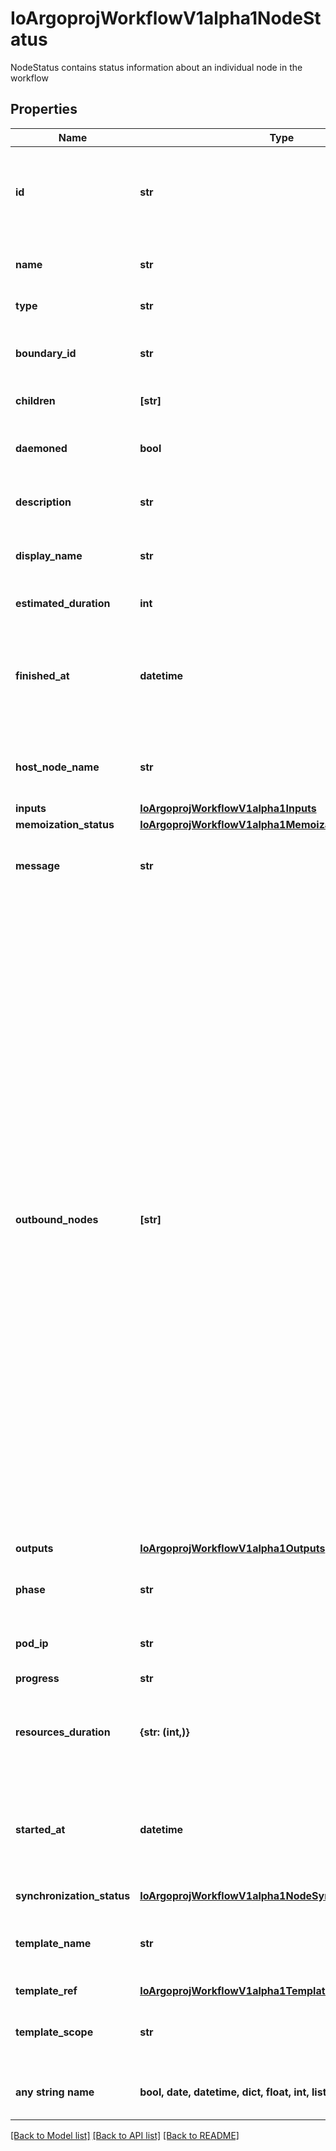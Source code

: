 # IoArgoprojWorkflowV1alpha1NodeStatus

NodeStatus contains status information about an individual node in the workflow

## Properties
Name | Type | Description | Notes
------------ | ------------- | ------------- | -------------
**id** | **str** | ID is a unique identifier of a node within the worklow It is implemented as a hash of the node name, which makes the ID deterministic | 
**name** | **str** | Name is unique name in the node tree used to generate the node ID | 
**type** | **str** | Type indicates type of node | 
**boundary_id** | **str** | BoundaryID indicates the node ID of the associated template root node in which this node belongs to | [optional] 
**children** | **[str]** | Children is a list of child node IDs | [optional] 
**daemoned** | **bool** | Daemoned tracks whether or not this node was daemoned and need to be terminated | [optional] 
**description** | **str** | Description is the description of the node | [optional] 
**display_name** | **str** | DisplayName is a human readable representation of the node. Unique within a template boundary | [optional] 
**estimated_duration** | **int** | EstimatedDuration in seconds. | [optional] 
**finished_at** | **datetime** | Time is a wrapper around time.Time which supports correct marshaling to YAML and JSON.  Wrappers are provided for many of the factory methods that the time package offers. | [optional] 
**host_node_name** | **str** | HostNodeName name of the Kubernetes node on which the Pod is running, if applicable | [optional] 
**inputs** | [**IoArgoprojWorkflowV1alpha1Inputs**](IoArgoprojWorkflowV1alpha1Inputs.md) |  | [optional] 
**memoization_status** | [**IoArgoprojWorkflowV1alpha1MemoizationStatus**](IoArgoprojWorkflowV1alpha1MemoizationStatus.md) |  | [optional] 
**message** | **str** | A human readable message indicating details about why the node is in this condition. | [optional] 
**outbound_nodes** | **[str]** | OutboundNodes tracks the node IDs which are considered \&quot;outbound\&quot; nodes to a template invocation. For every invocation of a template, there are nodes which we considered as \&quot;outbound\&quot;. Essentially, these are last nodes in the execution sequence to run, before the template is considered completed. These nodes are then connected as parents to a following step.  In the case of single pod steps (i.e. container, script, resource templates), this list will be nil since the pod itself is already considered the \&quot;outbound\&quot; node. In the case of DAGs, outbound nodes are the \&quot;target\&quot; tasks (tasks with no children). In the case of steps, outbound nodes are all the containers involved in the last step group. NOTE: since templates are composable, the list of outbound nodes are carried upwards when a DAG/steps template invokes another DAG/steps template. In other words, the outbound nodes of a template, will be a superset of the outbound nodes of its last children. | [optional] 
**outputs** | [**IoArgoprojWorkflowV1alpha1Outputs**](IoArgoprojWorkflowV1alpha1Outputs.md) |  | [optional] 
**phase** | **str** | Phase a simple, high-level summary of where the node is in its lifecycle. Can be used as a state machine. | [optional] 
**pod_ip** | **str** | PodIP captures the IP of the pod for daemoned steps | [optional] 
**progress** | **str** | Progress to completion | [optional] 
**resources_duration** | **{str: (int,)}** | ResourcesDuration is indicative, but not accurate, resource duration. This is populated when the nodes completes. | [optional] 
**started_at** | **datetime** | Time is a wrapper around time.Time which supports correct marshaling to YAML and JSON.  Wrappers are provided for many of the factory methods that the time package offers. | [optional] 
**synchronization_status** | [**IoArgoprojWorkflowV1alpha1NodeSynchronizationStatus**](IoArgoprojWorkflowV1alpha1NodeSynchronizationStatus.md) |  | [optional] 
**template_name** | **str** | TemplateName is the template name which this node corresponds to. Not applicable to virtual nodes (e.g. Retry, StepGroup) | [optional] 
**template_ref** | [**IoArgoprojWorkflowV1alpha1TemplateRef**](IoArgoprojWorkflowV1alpha1TemplateRef.md) |  | [optional] 
**template_scope** | **str** | TemplateScope is the template scope in which the template of this node was retrieved. | [optional] 
**any string name** | **bool, date, datetime, dict, float, int, list, str, none_type** | any string name can be used but the value must be the correct type | [optional]

[[Back to Model list]](../README.md#documentation-for-models) [[Back to API list]](../README.md#documentation-for-api-endpoints) [[Back to README]](../README.md)


